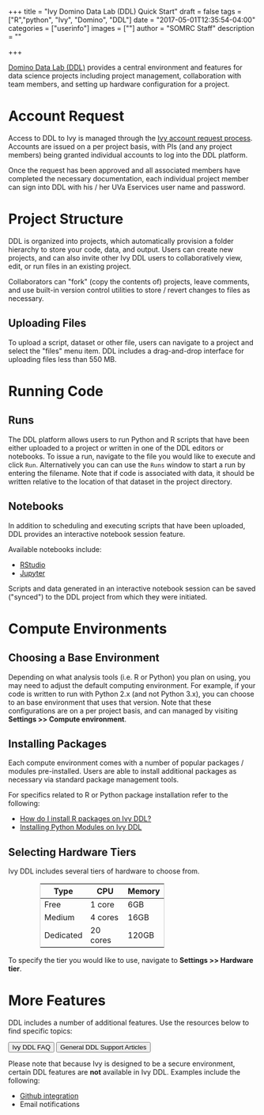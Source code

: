 +++
title = "Ivy Domino Data Lab (DDL) Quick Start"
draft = false
tags = ["R","python", "Ivy", "Domino", "DDL"]
date = "2017-05-01T12:35:54-04:00"
categories = ["userinfo"]
images = [""]
author = "SOMRC Staff"
description = ""

+++

<p class=lead><a href = "https://www.dominodatalab.com/">Domino Data Lab (DDL)</a> provides a central environment and features for data science projects including project management, collaboration with team members, and setting up hardware configuration for a project.</p>

# Account Request

Access to DDL to Ivy is managed through the [Ivy account request process](https://somrc.virginia.edu/userinfo/ivy/#requesting-access). Accounts are issued on a per project basis, with PIs (and any project members) being granted individual accounts to log into the DDL platform. 

Once the request has been approved and all associated members have completed the necessary documentation, each individual project member can sign into DDL with his / her UVa Eservices user name and password. 

# Project Structure

DDL is organized into projects, which automatically provision a folder hierarchy to store your code, data, and output. Users can create new projects, and can also invite other Ivy DDL users to collaboratively view, edit, or run files in an existing project. 

Collaborators can "fork" (copy the contents of) projects, leave comments, and use built-in version control utilities to store / revert changes to files as necessary.

## Uploading Files

To upload a script, dataset or other file, users can navigate to a project and select the "files" menu item. DDL includes a drag-and-drop interface for uploading files less than 550 MB.

# Running Code

## Runs

The DDL platform allows users to run Python and R scripts that have been either uploaded to a project or written in one of the DDL editors or notebooks. To issue a run, navigate to the file you would like to execute and click `Run`. Alternatively you can can use the `Runs` window to start a run by entering the filename. Note that if code is associated with data, it should be written relative to the location of that dataset in the project directory. 

## Notebooks

In addition to scheduling and executing scripts that have been uploaded, DDL provides an interactive notebook session feature. 

Available notebooks include:

- [RStudio](https://www.rstudio.com/products/rstudio/)
- [Jupyter](http://jupyter.org/)

Scripts and data generated in an interactive notebook session can be saved ("synced") to the DDL project from which they were initiated. 

# Compute Environments

## Choosing a Base Environment

Depending on what analysis tools (i.e. R or Python) you plan on using, you may need to adjust the default computing environment. For example, if your code is written to run with Python 2.x (and not Python 3.x), you can choose to an base environment that uses that version. Note that these configurations are on a per project basis, and can managed by visiting **Settings >> Compute environment**.

## Installing Packages

Each compute environment comes with a number of popular packages / modules pre-installed. 
Users are able to install additional packages as necessary via standard package management tools.

For specifics related to R or Python package installation refer to the following:

- [How do I install R packages on Ivy DDL?](https://discuss.rc.virginia.edu/t/how-do-i-install-r-packages-on-ivy-ddl/393)
- [Installing Python Modules on Ivy DDL](https://discuss.rc.virginia.edu/t/installing-python-modules-on-ivy-ddl/382)

## Selecting Hardware Tiers

Ivy DDL includes several tiers of hardware to choose from. 

<table class="table table-sm" style="width:50%;border:solid 1px #ccc;margin-left:4rem;">
  <thead class="thead-inverse">
    <tr>
      <th>Type</th>
      <th>CPU</th>
      <th>Memory</th>
    </tr>
  </thead>
  <tbody>
    <tr>
      <td>Free</td>
      <td>1 core</td>
      <td>6GB</td>
    </tr>
    <tr>
      <td>Medium</td>
      <td>4 cores</td>
      <td>16GB</td>
    </tr>
    <tr>
      <td>Dedicated</td>
      <td>20 cores</td>
      <td>120GB</td>
    </tr>
  </tbody>
</table>

To specify the tier you would like to use, navigate to **Settings >> Hardware tier**.

# More Features

DDL includes a number of additional features. Use the resources below to find specific topics:

[<button class="btn btn-success">Ivy DDL FAQ</button>](https://discuss.rc.virginia.edu/c/ivy/ddl)
[<button class="btn btn-success">General DDL Support Articles</button>](https://support.dominodatalab.com/)

Please note that because Ivy is designed to be a secure environment, certain DDL features are **not** available in Ivy DDL. Examples include the following:

- [Github integration](https://support.dominodatalab.com/hc/en-us/articles/115000148846-Adding-a-Git-repository-to-a-Domino-Project)
- Email notifications
